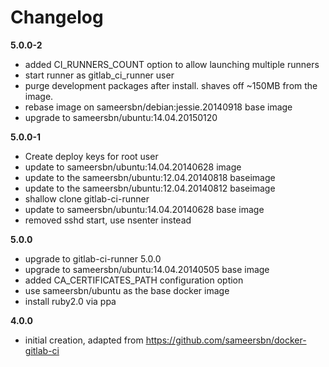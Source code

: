 # Changelog

**5.0.0-2**
- added CI_RUNNERS_COUNT option to allow launching multiple runners
- start runner as gitlab_ci_runner user
- purge development packages after install. shaves off ~150MB from the image.
- rebase image on sameersbn/debian:jessie.20140918 base image
- upgrade to sameersbn/ubuntu:14.04.20150120

**5.0.0-1**
- Create deploy keys for root user
- update to sameersbn/ubuntu:14.04.20140628 image
- update to the sameersbn/ubuntu:12.04.20140818 baseimage
- update to the sameersbn/ubuntu:12.04.20140812 baseimage
- shallow clone gitlab-ci-runner
- update to sameersbn/ubuntu:14.04.20140628 base image
- removed sshd start, use nsenter instead

**5.0.0**
- upgrade to gitlab-ci-runner 5.0.0
- upgrade to sameersbn/ubuntu:14.04.20140505 base image
- added CA_CERTIFICATES_PATH configuration option
- use sameersbn/ubuntu as the base docker image
- install ruby2.0 via ppa

**4.0.0**
 - initial creation, adapted from https://github.com/sameersbn/docker-gitlab-ci
